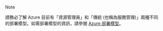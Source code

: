 > [!NOTE]
> 請務必了解 Azure 目前有「資源管理員」和「傳統 (也稱為服務管理)」兩種不同的部署模型。如需部署模型的資訊，請參閱 [Azure 部署模型](../articles/azure-classic-rm.md)。
> 
> 

<!---HONumber=AcomDC_0302_2016-->
